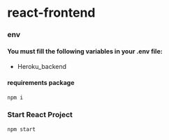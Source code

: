 # react-frontend
### env
#### You must fill the following variables in your .env file:
- Heroku_backend

#### requirements package
```
npm i
```

### Start React Project
```
npm start
```